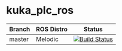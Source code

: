 # kuka_plc_ros

|Branch    |  ROS Distro  |  Status   |
|----------|--------------|-----------|
|master    |  Melodic     |[![Build Status](https://travis-ci.com/prachandabhanu/kuka_plc_ros.svg?token=yqkyfk4FvxS9Ln2vKCUM&branch=master)](https://travis-ci.com/prachandabhanu/kuka_plc_ros)|
